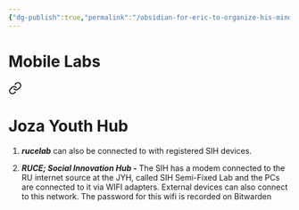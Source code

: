 ```yaml
---
{"dg-publish":true,"permalink":"/obsidian-for-eric-to-organize-his-mind/internet-connection/mobile-labs/"}
---
```


# Mobile Labs


<div class="transclusion internal-embed is-loaded"><a class="markdown-embed-link" href="/obsidian-for-eric-to-organize-his-mind/internet-connection/joza-youth-hub/" aria-label="Open link"><svg xmlns="http://www.w3.org/2000/svg" width="24" height="24" viewBox="0 0 24 24" fill="none" stroke="currentColor" stroke-width="2" stroke-linecap="round" stroke-linejoin="round" class="svg-icon lucide-link"><path d="M10 13a5 5 0 0 0 7.54.54l3-3a5 5 0 0 0-7.07-7.07l-1.72 1.71"></path><path d="M14 11a5 5 0 0 0-7.54-.54l-3 3a5 5 0 0 0 7.07 7.07l1.71-1.71"></path></svg></a><div class="markdown-embed">




# Joza Youth Hub


1. _**rucelab**_ can also be connected to with registered SIH devices.
    
2. _**RUCE; Social Innovation Hub -**_ The SIH has a modem connected to the RU internet source at the JYH, called SIH Semi-Fixed Lab and the PCs are connected to it via WIFI adapters. External devices can also connect to this network. The password for this wifi is recorded on Bitwarden

</div></div>


